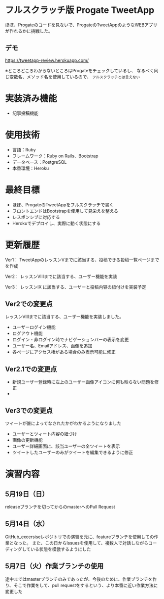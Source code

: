 # フルスクラッチ版 Progate TweetApp 

ほぼ、Progateのコードを見ないで、ProgateのTweetAppのようなWEBアプリが作れるかに挑戦した。

## デモ

https://tweetapp-review.herokuapp.com/


※ところどころわからないところはProgateをチェックしているし、
なるべく同じ変数名、メソッド名を使用しているので、
`フルスクラッチとは言えない`

# 実装済み機能
- 記事投稿機能

# 使用技術
- 言語：Ruby
- フレームワーク：Ruby on Rails、Bootstrap
- データベース：PostgreSQL
- 本番環境：Heroku

# 最終目標
+ ほぼ、ProgateのTweetAppをフルスクラッチで書く
+ フロントエンドはBootstrapを使用して見栄えを整える
+ レスポンシブに対応する
+ Herokuでデプロイし、実際に動く状態にする




# 更新履歴
Ver1： TweetAppのレッスンⅤまでに該当する、投稿できる投稿一覧ページまでを作成

Ver2： レッスンⅧまでに該当する、ユーザー機能を実装

Ver3： レッスンⅨ に該当する、ユーザーと投稿内容の紐付けを実装予定



## Ver2での変更点
レッスンⅧまでに該当する、ユーザー機能を実装しました。
+ ユーザーログイン機能
+ ログアウト機能
+ ログイン・非ログイン時でナビゲーションバーの表示を変更
+ ユーザー名、Emailアドレス、画像を追加
+ 各ページにアクセス権がある場合のみ表示可能に修正

## Ver2.1での変更点
+ 新規ユーザー登録時に左上のユーザー画像アイコンに何も映らない問題を修正
+ 

## Ver3での変更点
ツイートが誰によってなされたかがわかるようになりました
+ ユーザーとツィート内容の紐づけ
+ 画像の更新機能
+ ユーザー詳細画面に、該当ユーザーの全ツイートを表示
+ ツイートしたユーザーのみがツイートを編集できるように修正



# 演習内容

## 5月19日（日）
releaseブランチを切ってからのmasterへのPull Request

## 5月14日（水）
GitHub_excersiseレポジトリでの演習を元に、featureブランチを使用しての作業となった。
また、この日からIssuesを使用して、複数人で対話しながらコーディングしている状態を模倣するようにした

## 5月7日（火）作業ブランチの使用
途中まではmasterブランチのみであったが、今後のために、作業ブランチを作り、そこで作業をして、pull requestをするという、より本番に近い作業方法に変更した
